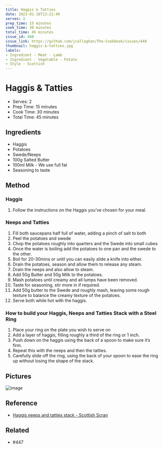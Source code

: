 ```yaml
---
title: Haggis & Tatties
date: 2023-01-16T13:21:49
serves: 2
prep_time: 15 minutes
cook_time: 30 minutes
total_time: 45 minutes
issue_id: 448
issue_link: https://github.com/jcallaghan/The-Cookbook/issues/448
thumbnail: haggis-&-tatties.jpg
labels:
- Ingredient - Meat - Lamb
- Ingredient - Vegetable - Potato
- Style - Scottish
---
```


# Haggis & Tatties

- Serves: 2
- Prep Time: 15 minutes
- Cook Time: 30 minutes
- Total Time: 45 minutes

## Ingredients

- Haggis
- Potatoes
-  Swede/Neeps
- 100g Salted Butter
- 100ml Milk - We use full fat
- Seasoning to taste

## Method

### Haggis

1. Follow the instructions on the Haggis you’ve chosen for your meal. 

### Neeps and Tatties

1. Fill both saucepans half full of water, adding a pinch of salt to both
2. Peel the potatoes and swede
3. Chop the potatoes roughly into quarters and the Swede into small cubes
4. Once the water is boiling add the potatoes to one pan and the swede to the other.
5. Boil for 20-30mins or until you can easily slide a knife into either.
6. Drain the potatoes, season and allow them to release any steam.
7. Drain the neeps and also allow to steam.
8. Add 50g Butter and 50g Milk to the potatoes.
9. Mash potatoes until creamy and all lumps have been removed.
10. Taste for seasoning, stir more in if required.
11. Add 50g butter to the Swede and roughly mash, leaving some rough texture to balance the creamy texture of the potatoes. 
12. Serve both while hot with the haggis.

### How to build your Haggis, Neeps and Tatties Stack with a Steel Ring

1. Place your ring on the plate you wish to serve on
2. Add a layer of haggis, filling roughly a third of the ring or 1 inch.
3. Push down on the haggis using the back of a spoon to make sure it’s firm.
4. Repeat this with the neeps and then the tatties.
5. Carefully slide off the ring, using the back of your spoon to ease the ring up without losing the shape of the stack.

## Pictures

![image](https://github.com/jcallaghan/The-Cookbook/blob/main/recipes/images/haggis-tatties-1.jpg)

## Reference 

- [Haggis neeps and tatties stack - Scottish Scran](https://scottishscran.com/how-to-make-a-haggis-neeps-and-tatties-stack/)

## Related 

- #447
